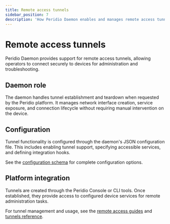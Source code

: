 ```yaml
---
title: Remote access tunnels
sidebar_position: 7
description: 'How Peridio Daemon enables and manages remote access tunnels for device connectivity.'
---
```


# Remote access tunnels

Peridio Daemon provides support for remote access tunnels, allowing operators to connect securely to devices for administration and troubleshooting.

## Daemon role

The daemon handles tunnel establishment and teardown when requested by the Peridio platform. It manages network interface creation, service exposure, and connection lifecycle without requiring manual intervention on the device.

## Configuration

Tunnel functionality is configured through the daemon's JSON configuration file. This includes enabling tunnel support, specifying accessible services, and defining integration hooks.

See the [configuration schema](/peridio-core/tools/peridio-daemon/run-time-configuration/schema) for complete configuration options.

## Platform integration

Tunnels are created through the Peridio Console or CLI tools. Once established, they provide access to configured device services for remote administration tasks.

For tunnel management and usage, see the [remote access guides](/peridio-core/guides/remote-access/introduction-to-remote-access) and [tunnels reference](/peridio-core/reference/remote-access/tunnels).
